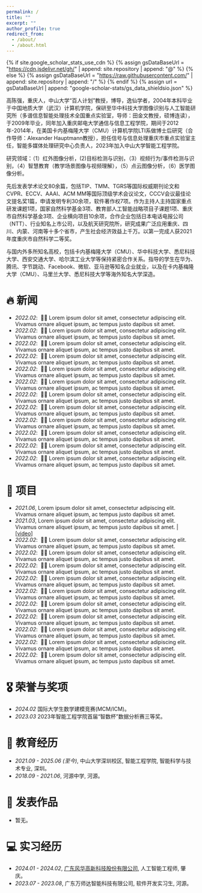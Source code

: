 ```yaml
---
permalink: /
title: ""
excerpt: ""
author_profile: true
redirect_from: 
  - /about/
  - /about.html
---
```


{% if site.google_scholar_stats_use_cdn %}
{% assign gsDataBaseUrl = "https://cdn.jsdelivr.net/gh/" | append: site.repository | append: "@" %}
{% else %}
{% assign gsDataBaseUrl = "https://raw.githubusercontent.com/" | append: site.repository | append: "/" %}
{% endif %}
{% assign url = gsDataBaseUrl | append: "google-scholar-stats/gs_data_shieldsio.json" %}

<span class='anchor' id='about-me'></span>

高陈强，重庆人，中山大学“百人计划”教授，博导，逸仙学者，2004年本科毕业于中国地质大学（武汉）计算机学院，保研至华中科技大学图像识别与人工智能研究所（多谱信息智能处理技术全国重点实验室，导师：田金文教授，硕博连读），于2009年毕业，同年加入重庆邮电大学通信与信息工程学院，期间于2012年-2014年，在美国卡内基梅隆大学（CMU）计算机学院LTI系做博士后研究（合作导师：Alexander Hauptmann教授），担任信号与信息处理重庆市重点实验室主任，智能多媒体处理研究中心负责人，2023年加入中山大学智能工程学院。

研究领域：（1）红外图像分析，(2)目标检测与识别，（3）视频行为/事件检测与识别，（4）智慧教育（教学场景图像与视频理解），（5）点云图像分析，（6）医学图像分析。

先后发表学术论文80余篇，包括TIP、TMM、TGRS等国际权威期刊论文和CVPR、ECCV、AAAI、ACM MM等国际顶级学术会议论文，CCCV会议最佳论文提名奖1篇，申请发明专利30余项，软件著作权7项。作为主持人主持国家重点研发课题1项，国家自然科学基金3项、教育部人工智能战略项目子课题1项、重庆市自然科学基金3项、企业横向项目10余项，合作企业包括日本电话电报公司（NTT）、行业知名上市公司，以及航天研究院所，研究成果广泛应用重庆、四川、内蒙、河南等十多个省市，产生社会经济效益上千万。以第一完成人获2021年度重庆市自然科学二等奖。

与国内外多所知名高校，包括卡内基梅隆大学（CMU）、华中科技大学、悉尼科技大学、西安交通大学、哈尔滨工业大学等保持紧密合作关系。指导的学生在华为、腾讯、字节跳动、Facebook、微软、亚马逊等知名企业就业，以及在卡内基梅隆大学（CMU）、马里兰大学、悉尼科技大学等海外知名大学深造。

<span class='anchor' id='news'></span>
# 🔥 新闻
- *2022.02*: &nbsp;🎉🎉 Lorem ipsum dolor sit amet, consectetur adipiscing elit. Vivamus ornare aliquet ipsum, ac tempus justo dapibus sit amet. 
- *2022.02*: &nbsp;🎉🎉 Lorem ipsum dolor sit amet, consectetur adipiscing elit. Vivamus ornare aliquet ipsum, ac tempus justo dapibus sit amet. 
- *2022.02*: &nbsp;🎉🎉 Lorem ipsum dolor sit amet, consectetur adipiscing elit. Vivamus ornare aliquet ipsum, ac tempus justo dapibus sit amet. 
- *2022.02*: &nbsp;🎉🎉 Lorem ipsum dolor sit amet, consectetur adipiscing elit. Vivamus ornare aliquet ipsum, ac tempus justo dapibus sit amet. 
- *2022.02*: &nbsp;🎉🎉 Lorem ipsum dolor sit amet, consectetur adipiscing elit. Vivamus ornare aliquet ipsum, ac tempus justo dapibus sit amet. 
- *2022.02*: &nbsp;🎉🎉 Lorem ipsum dolor sit amet, consectetur adipiscing elit. Vivamus ornare aliquet ipsum, ac tempus justo dapibus sit amet. 
- *2022.02*: &nbsp;🎉🎉 Lorem ipsum dolor sit amet, consectetur adipiscing elit. Vivamus ornare aliquet ipsum, ac tempus justo dapibus sit amet. 
- *2022.02*: &nbsp;🎉🎉 Lorem ipsum dolor sit amet, consectetur adipiscing elit. Vivamus ornare aliquet ipsum, ac tempus justo dapibus sit amet. 
- *2022.02*: &nbsp;🎉🎉 Lorem ipsum dolor sit amet, consectetur adipiscing elit. Vivamus ornare aliquet ipsum, ac tempus justo dapibus sit amet. 
- *2022.02*: &nbsp;🎉🎉 Lorem ipsum dolor sit amet, consectetur adipiscing elit. Vivamus ornare aliquet ipsum, ac tempus justo dapibus sit amet. 
- *2022.02*: &nbsp;🎉🎉 Lorem ipsum dolor sit amet, consectetur adipiscing elit. Vivamus ornare aliquet ipsum, ac tempus justo dapibus sit amet. 
- *2022.02*: &nbsp;🎉🎉 Lorem ipsum dolor sit amet, consectetur adipiscing elit. Vivamus ornare aliquet ipsum, ac tempus justo dapibus sit amet. 

<span class='anchor' id='projects'></span>
# 💬 项目
- *2021.06*, Lorem ipsum dolor sit amet, consectetur adipiscing elit. Vivamus ornare aliquet ipsum, ac tempus justo dapibus sit amet. 
- *2021.03*, Lorem ipsum dolor sit amet, consectetur adipiscing elit. Vivamus ornare aliquet ipsum, ac tempus justo dapibus sit amet.  \| [\[video\]](https://github.com/)
- *2022.02*: &nbsp;🎉🎉 Lorem ipsum dolor sit amet, consectetur adipiscing elit. Vivamus ornare aliquet ipsum, ac tempus justo dapibus sit amet. 
- *2022.02*: &nbsp;🎉🎉 Lorem ipsum dolor sit amet, consectetur adipiscing elit. Vivamus ornare aliquet ipsum, ac tempus justo dapibus sit amet. 
- *2022.02*: &nbsp;🎉🎉 Lorem ipsum dolor sit amet, consectetur adipiscing elit. Vivamus ornare aliquet ipsum, ac tempus justo dapibus sit amet. 
- *2022.02*: &nbsp;🎉🎉 Lorem ipsum dolor sit amet, consectetur adipiscing elit. Vivamus ornare aliquet ipsum, ac tempus justo dapibus sit amet. 
- *2022.02*: &nbsp;🎉🎉 Lorem ipsum dolor sit amet, consectetur adipiscing elit. Vivamus ornare aliquet ipsum, ac tempus justo dapibus sit amet. 
- *2022.02*: &nbsp;🎉🎉 Lorem ipsum dolor sit amet, consectetur adipiscing elit. Vivamus ornare aliquet ipsum, ac tempus justo dapibus sit amet. 
- *2022.02*: &nbsp;🎉🎉 Lorem ipsum dolor sit amet, consectetur adipiscing elit. Vivamus ornare aliquet ipsum, ac tempus justo dapibus sit amet. 
- *2022.02*: &nbsp;🎉🎉 Lorem ipsum dolor sit amet, consectetur adipiscing elit. Vivamus ornare aliquet ipsum, ac tempus justo dapibus sit amet. 
- *2022.02*: &nbsp;🎉🎉 Lorem ipsum dolor sit amet, consectetur adipiscing elit. Vivamus ornare aliquet ipsum, ac tempus justo dapibus sit amet. 
- *2022.02*: &nbsp;🎉🎉 Lorem ipsum dolor sit amet, consectetur adipiscing elit. Vivamus ornare aliquet ipsum, ac tempus justo dapibus sit amet. 

<span class='anchor' id='honors-and-awards'></span>
# 🎖 荣誉与奖项
- *2024.02* 国际大学生数学建模竞赛(MCM/ICM)。 
- *2023.03* 2023年智能工程学院首届“智数杯”数据分析赛三等奖。 

<span class='anchor' id='educations'></span>
# 📖 教育经历
- *2021.09 - 2025.06 (至今)*, 中山大学深圳校区, 智能工程学院, 智能科学与技术专业, 深圳。
- *2018.09 - 2021.06*, 河源中学, 河源。

<span class='anchor' id='publications'></span>
# 📝 发表作品 
- 暂无。

<span class='anchor' id='internships'></span>
# 💻 实习经历
- *2024.01 - 2024.02*, [广东风华高新科技股份有限公司](https://www.china-fenghua.com/), 人工智能工程师, 肇庆。
- *2023.07 - 2023.08*, 广东万师达智能科技有限公司, 软件开发实习生, 河源。